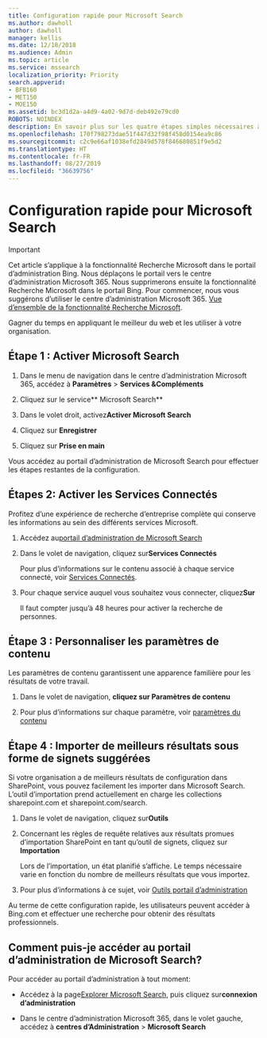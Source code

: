 ```yaml
---
title: Configuration rapide pour Microsoft Search
ms.author: dawholl
author: dawholl
manager: kellis
ms.date: 12/18/2018
ms.audience: Admin
ms.topic: article
ms.service: mssearch
localization_priority: Priority
search.appverid:
- BFB160
- MET150
- MOE150
ms.assetid: bc3d1d2a-a4d9-4a02-9d7d-deb492e79cd0
ROBOTS: NOINDEX
description: En savoir plus sur les quatre étapes simples nécessaires à l’activation et l’utilisation de Microsoft Search.
ms.openlocfilehash: 170f798273dae51f447d32f98f458d0154ea9c86
ms.sourcegitcommit: c2c9e66af1038efd2849d578f846680851f9e5d2
ms.translationtype: HT
ms.contentlocale: fr-FR
ms.lasthandoff: 08/27/2019
ms.locfileid: "36639756"
---
```

# <a name="quick-set-up-for-microsoft-search"></a>Configuration rapide pour Microsoft Search

> [!IMPORTANT]
> Cet article s’applique à la fonctionnalité Recherche Microsoft dans le portail d’administration Bing. Nous déplaçons le portail vers le centre d’administration Microsoft 365. Nous supprimerons ensuite la fonctionnalité Recherche Microsoft dans le portail Bing. Pour commencer, nous vous suggérons d’utiliser le centre d’administration Microsoft 365. [Vue d’ensemble de la fonctionnalité Recherche Microsoft](overview-microsoft-search.md).
    
Gagner du temps en appliquant le meilleur du web et les utiliser à votre organisation.
  
## <a name="step-1-turn-on-microsoft-search"></a>Étape 1 : Activer Microsoft Search

1. Dans le menu de navigation dans le centre d’administration Microsoft 365, accédez à **Paramètres** \> **Services &amp;Compléments**
    
2. Cliquez sur le service** Microsoft Search** 
    
3. Dans le volet droit, activez**Activer Microsoft Search**
    
4. Cliquez sur **Enregistrer**
    
5. Cliquez sur **Prise en main**
  
Vous accédez au portail d’administration de Microsoft Search pour effectuer les étapes restantes de la configuration.
    
## <a name="step-2-enable-connected-services"></a>Étapes 2: Activer les Services Connectés

Profitez d’une expérience de recherche d’entreprise complète qui conserve les informations au sein des différents services Microsoft.
  
1. Accédez au[portail d’administration de Microsoft Search](https://www.bingforbusiness.com/admin)
    
2. Dans le volet de navigation, cliquez sur**Services Connectés**
    
    Pour plus d’informations sur le contenu associé à chaque service connecté, voir [Services Connectés](connected-services.md).
    
3. Pour chaque service auquel vous souhaitez vous connecter, cliquez**Sur**
    
    Il faut compter jusqu’à 48 heures pour activer la recherche de personnes.
    
## <a name="step-3-customize-content-settings"></a>Étape 3 : Personnaliser les paramètres de contenu

Les paramètres de contenu garantissent une apparence familière pour les résultats de votre travail. 
  
1. Dans le volet de navigation, **cliquez sur Paramètres de contenu**
    
2. Pour plus d’informations sur chaque paramètre, voir [paramètres du contenu](content-settings.md)
    
## <a name="step-4-import-best-bets-as-suggested-bookmarks"></a>Étape 4 : Importer de meilleurs résultats sous forme de signets suggérées

Si votre organisation a de meilleurs résultats de configuration dans SharePoint, vous pouvez facilement les importer dans Microsoft Search. L’outil d’importation prend actuellement en charge les collections sharepoint.com et sharepoint.com/search. 
  
1. Dans le volet de navigation, cliquez sur**Outils**
    
2. Concernant les règles de requête relatives aux résultats promues d’importation SharePoint en tant qu’outil de signets, cliquez sur **Importation**
    
    Lors de l’importation, un état planifié s’affiche. Le temps nécessaire varie en fonction du nombre de meilleurs résultats que vous importez.
    
3. Pour plus d’informations à ce sujet, voir [Outils portail d’administration](admin-portal-tools.md)
    
Au terme de cette configuration rapide, les utilisateurs peuvent accéder à Bing.com et effectuer une recherche pour obtenir des résultats professionnels. 
  
## <a name="how-do-i-get-to-the-microsoft-search-admin-portal"></a>Comment puis-je accéder au portail d’administration de Microsoft Search?

Pour accéder au portail d’administration à tout moment:
  
- Accédez à la page[Explorer Microsoft Search](https://www.bing.com/business/explore), puis cliquez sur**connexion d’administration**
    
- Dans le centre d’administration Microsoft 365, dans le volet gauche, accédez à **centres d’Administration** \> **Microsoft Search**

  

